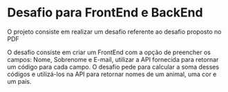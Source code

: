 # Desafio para FrontEnd e BackEnd

O projeto consiste em realizar um desafio referente ao desafio proposto no PDF

O desafio consiste em criar um FrontEnd com a opção de preencher os campos: Nome, Sobrenome e E-mail, utilizar a API fornecida para retornar um código para cada campo.
O desafio pede para calcular a soma desses códigos e utilizá-los na API para retornar nomes de um animal, uma cor e um país.
